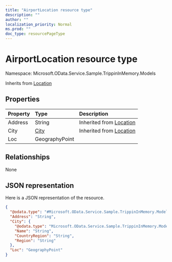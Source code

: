 ```yaml
---
title: "AirportLocation resource type"
description: ""
author: ""
localization_priority: Normal
ms.prod: ""
doc_type: resourcePageType
---
```


# AirportLocation resource type


Namespace: Microsoft.OData.Service.Sample.TrippinInMemory.Models




Inherits from [Location](../resources/location.md)

## Properties
|Property|Type|Description|
|:---|:---|:---|
|Address|String| Inherited from [Location](../resources/microsoft.odata.service.sample.trippininmemory.models-location.md)|
|City|[City](../resources/microsoft.odata.service.sample.trippininmemory.models-city.md)| Inherited from [Location](../resources/microsoft.odata.service.sample.trippininmemory.models-location.md)|
|Loc|GeographyPoint||

## Relationships
None

## JSON representation
Here is a JSON representation of the resource.
<!-- {
  "blockType": "resource",
  "@odata.type": "Microsoft.OData.Service.Sample.TrippinInMemory.Models.AirportLocation"
}
-->
``` json
{
  "@odata.type": "#Microsoft.OData.Service.Sample.TrippinInMemory.Models.AirportLocation",
  "Address": "String",
  "City": {
    "@odata.type": "Microsoft.OData.Service.Sample.TrippinInMemory.Models.City",
    "Name": "String",
    "CountryRegion": "String",
    "Region": "String"
  },
  "Loc": "GeographyPoint"
}
```

